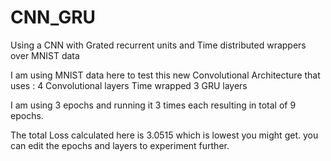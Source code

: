 # CNN_GRU
Using a CNN with Grated recurrent units and Time distributed wrappers over MNIST data

I am using MNIST data here to test this new Convolutional Architecture that uses :
4 Convolutional layers Time wrapped
3 GRU layers

I am using 3 epochs and running it 3 times each resulting in total of 9 epochs. 

The total Loss calculated here is 3.0515 which is lowest you might get. you can edit the epochs and layers to experiment further.
